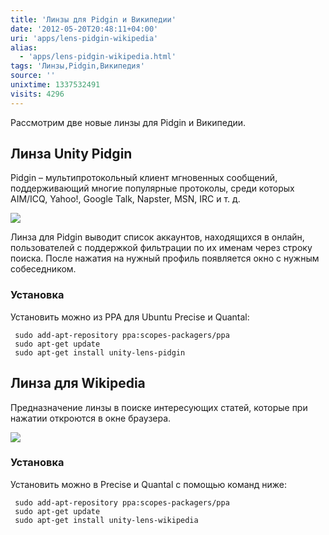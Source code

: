 ```yaml
---
title: 'Линзы для Pidgin и Википедии'
date: '2012-05-20T20:48:11+04:00'
uri: 'apps/lens-pidgin-wikipedia'
alias: 
  - 'apps/lens-pidgin-wikipedia.html'
tags: 'Линзы,Pidgin,Википедия'
source: ''
unixtime: 1337532491
visits: 4296
---
```

Рассмотрим две новые линзы для Pidgin и Википедии.

## Линза Unity Pidgin

Pidgin – мультипротокольный клиент мгновенных сообщений, поддерживающий многие популярные протоколы, среди которых AIM/ICQ, Yahoo!, Google Talk, Napster, MSN, IRC и т. д.

[![](img/2012/05/20/20-00/unity-pidgin-lens-7233946694-o.jpg)](img/2012/05/20/20-00/unity-pidgin-lens-7233946694-o.jpg)

Линза для Pidgin выводит список аккаунтов, находящихся в онлайн, пользователей с поддержкой фильтрации по их именам через строку поиска. После нажатия на нужный профиль появляется окно с нужным собеседником.

### Установка

Установить можно из PPA для Ubuntu Precise и Quantal:

```
 sudo add-apt-repository ppa:scopes-packagers/ppa
 sudo apt-get update
 sudo apt-get install unity-lens-pidgin
```

## Линза для Wikipedia

Предназначение линзы в поиске интересующих статей, которые при нажатии откроются в окне браузера.

[![](img/2012/05/20/20-00/unity-wikipedia-lens-7233941232-o.jpg)](img/2012/05/20/20-00/unity-wikipedia-lens-7233941232-o.jpg)

### Установка

Установить можно в Precise и Quantal с помощью команд ниже:

```
 sudo add-apt-repository ppa:scopes-packagers/ppa
 sudo apt-get update
 sudo apt-get install unity-lens-wikipedia
```
